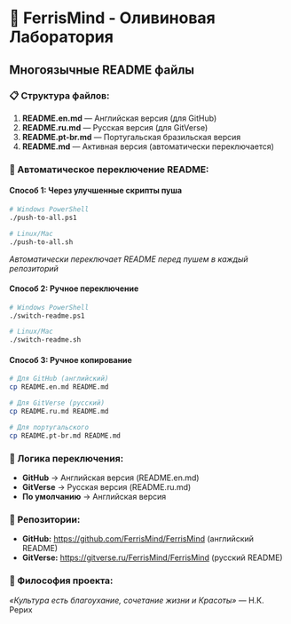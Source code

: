 # 🦀 FerrisMind - Оливиновая Лаборатория

## Многоязычные README файлы

### 📋 Структура файлов:

1. **README.en.md** — Английская версия (для GitHub)
2. **README.ru.md** — Русская версия (для GitVerse)  
3. **README.pt-br.md** — Португальская бразильская версия
4. **README.md** — Активная версия (автоматически переключается)

### 🚀 Автоматическое переключение README:

#### Способ 1: Через улучшенные скрипты пуша
```bash
# Windows PowerShell
./push-to-all.ps1

# Linux/Mac
./push-to-all.sh
```
*Автоматически переключает README перед пушем в каждый репозиторий*

#### Способ 2: Ручное переключение
```bash
# Windows PowerShell
./switch-readme.ps1

# Linux/Mac
./switch-readme.sh
```

#### Способ 3: Ручное копирование
```bash
# Для GitHub (английский)
cp README.en.md README.md

# Для GitVerse (русский)
cp README.ru.md README.md

# Для португальского
cp README.pt-br.md README.md
```

### 📝 Логика переключения:

- **GitHub** → Английская версия (README.en.md)
- **GitVerse** → Русская версия (README.ru.md)
- **По умолчанию** → Английская версия

### 🔗 Репозитории:

- **GitHub:** https://github.com/FerrisMind/FerrisMind (английский README)
- **GitVerse:** https://gitverse.ru/FerrisMind/FerrisMind (русский README)

### 🎨 Философия проекта:

_«Культура есть благоухание, сочетание жизни и Красоты»_ — Н.К. Рерих

